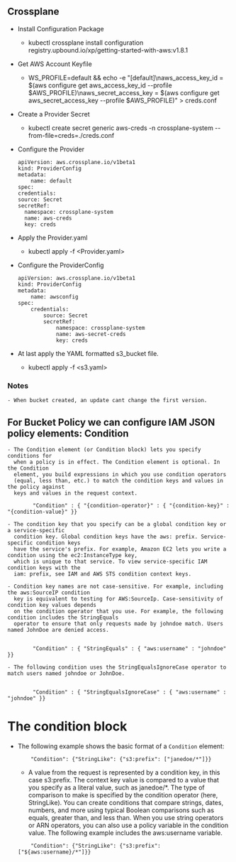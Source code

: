 ## Crossplane

* Install Configuration Package
    - kubectl crossplane install configuration registry.upbound.io/xp/getting-started-with-aws:v1.8.1

* Get AWS Account Keyfile
    - WS_PROFILE=default && echo -e "[default]\naws_access_key_id = $(aws configure get aws_access_key_id --profile $AWS_PROFILE)\naws_secret_access_key = $(aws configure get aws_secret_access_key --profile $AWS_PROFILE)" > creds.conf

* Create a Provider Secret
    - kubectl create secret generic aws-creds -n crossplane-system --from-file=creds=./creds.conf

* Configure the Provider

    ````
    apiVersion: aws.crossplane.io/v1beta1
    kind: ProviderConfig
    metadata:
        name: default
    spec:
    credentials:
    source: Secret
    secretRef:
      namespace: crossplane-system
      name: aws-creds
      key: creds

    ````
* Apply the Provider.yaml
    - kubectl apply -f <Provider.yaml>

* Configure the ProviderConfig

    ````
    apiVersion: aws.crossplane.io/v1beta1
    kind: ProviderConfig
    metadata:
        name: awsconfig
    spec:
        credentials:
            source: Secret
            secretRef:
                namespace: crossplane-system
                name: aws-secret-creds
                key: creds

    ````

* At last apply the YAML formatted s3_bucket file.
    - kubectl apply -f <s3.yaml>

### Notes

    - When bucket created, an update cant change the first version.

## For Bucket Policy we can configure IAM JSON policy elements: Condition

    - The Condition element (or Condition block) lets you specify conditions for
      when a policy is in effect. The Condition element is optional. In the Condition 
      element, you build expressions in which you use condition operators 
      (equal, less than, etc.) to match the condition keys and values in the policy against
      keys and values in the request context.

            "Condition" : { "{condition-operator}" : { "{condition-key}" : "{condition-value}" }}
    
    - The condition key that you specify can be a global condition key or a service-specific
      condition key. Global condition keys have the aws: prefix. Service-specific condition keys
      have the service's prefix. For example, Amazon EC2 lets you write a condition using the ec2:InstanceType key,
      which is unique to that service. To view service-specific IAM condition keys with the
      iam: prefix, see IAM and AWS STS condition context keys.

    - Condition key names are not case-sensitive. For example, including the aws:SourceIP condition
      key is equivalent to testing for AWS:SourceIp. Case-sensitivity of condition key values depends
      on the condition operator that you use. For example, the following condition includes the StringEquals
      operator to ensure that only requests made by johndoe match. Users named JohnDoe are denied access.


            "Condition" : { "StringEquals" : { "aws:username" : "johndoe" }}

    - The following condition uses the StringEqualsIgnoreCase operator to match users named johndoe or JohnDoe.
        

            "Condition" : { "StringEqualsIgnoreCase" : { "aws:username" : "johndoe" }}

# The condition block

* The following example shows the basic format of a ```Condition``` element:

    ````
        "Condition": {"StringLike": {"s3:prefix": ["janedoe/*"]}}
    ````
    - A value from the request is represented by a condition key, in this case s3:prefix. The context
      key value is compared to a value that you specify as a literal value, such as janedoe/*. 
      The type of comparison to make is specified by the condition operator (here, StringLike).
      You can create conditions that compare strings, dates, numbers, and more using typical Boolean
      comparisons such as equals, greater than, and less than. When you use string operators or ARN operators,
      you can also use a policy variable in the condition value.
      The following example includes the aws:username variable.

    ````
        "Condition": {"StringLike": {"s3:prefix": ["${aws:username}/*"]}}
    ````